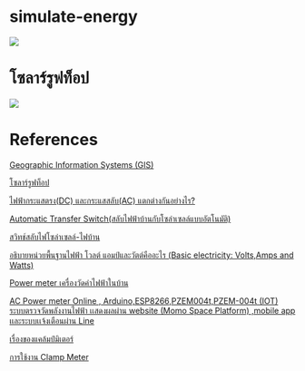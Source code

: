 # simulate-energy
![](https://sites.google.com/site/realworldmathematics/discrete-mathematics/Discrete%20Math%20ex.jpg?attredirects=0)
# โซลาร์รูฟท็อป
![](https://www.checkraka.com/uploaded/knowledge/article/1635186/01.png)
# References
[Geographic Information Systems (GIS)](https://sites.google.com/site/realworldmathematics/discrete-mathematics)

[โซลาร์รูฟท็อป](https://www.checkraka.com/house/article/111468/)

[ไฟฟ้ากระแสตรง(DC) และกระแสสลับ(AC) แตกต่างกันอย่างไร?](https://legatool.com/wp/12063/)


[ Automatic Transfer Switch(สลับไฟฟ้าบ้านกับโซล่าเซลล์แบบอัตโนมัติ)](https://www.youtube.com/watch?v=PnlVNb2I524)

[สวิทช์สลับไฟโซล่าเซลล์-ไฟบ้าน](https://www.youtube.com/watch?v=w_3py5iDpxY)

[อธิบายหน่วยพื้นฐานไฟฟ้า โวลต์ แอมป์และวัตต์คืออะไร (Basic electricity: Volts,Amps and Watts)](https://www.youtube.com/watch?v=0S6txWByxLU)

[Power meter เครื่องวัดค่าไฟฟ้าในบ้าน](https://www.youtube.com/watch?v=OR8op3rJGI8)

[AC Power meter Online , Arduino,ESP8266,PZEM004t,PZEM-004t (IOT) ระบบตรวจวัดพลังงานไฟฟ้า เเสดงผลผ่าน website (Momo Space Platform) ,mobile app เเละระบบเเจ้งเตือนผ่าน Line](https://www.lazada.co.th/products/ac-power-meter-online-arduinoesp8266pzem004tpzem-004t-iot-website-momo-space-platform-mobile-app-line-i1643468684-s7717424954.html)

[เรื่องของแคล้มป์มิเตอร์](http://www.praguynakorn.com/tips/13/%E0%B9%80%E0%B8%A3%E0%B8%B7%E0%B9%88%E0%B8%AD%E0%B8%87%E0%B8%82%E0%B8%AD%E0%B8%87%E0%B9%81%E0%B8%84%E0%B8%A5%E0%B9%89%E0%B8%A1%E0%B8%9B%E0%B9%8C%E0%B8%A1%E0%B8%B4%E0%B9%80%E0%B8%95%E0%B8%AD%E0%B8%A3%E0%B9%8C)

[การใช้งาน Clamp Meter](https://www.factomart.com/th/factomartblog/cat/test-equipment/post/application-of-clamp-meter/)
